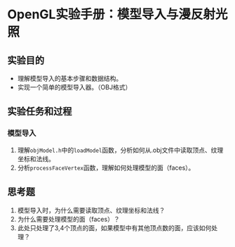 # OpenGL实验手册：模型导入与漫反射光照

## 实验目的
- 理解模型导入的基本步骤和数据结构。
- 实现一个简单的模型导入器。（OBJ格式）


## 实验任务和过程

### 模型导入
1. 理解`objModel.h`中的`loadModel`函数，分析如何从.obj文件中读取顶点、纹理坐标和法线。
2. 分析`processFaceVertex`函数，理解如何处理模型的面（faces）。

## 思考题
1. 模型导入时，为什么需要读取顶点、纹理坐标和法线？
2. 为什么需要处理模型的面（faces）？
3. 此处只处理了3,4个顶点的面，如果模型中有其他顶点数的面，应该如何处理？

